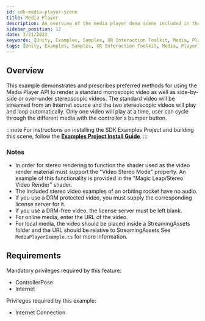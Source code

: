 ```yaml
---
id: sdk-media-player-scene
title: Media Player
description: An overview of the media player demo scene included in the Magic Leap 2 Examples Project, which uses Unity's XR Interaction Toolkit.
sidebar_position: 12
date: 3/21/2022
keywords: [Unity, Examples, Samples, XR Interaction Toolkit, Media, Player]
tags: [Unity, Examples, Samples, XR Interaction Toolkit, Media, Player]
---
```



## Overview

This example demonstrates and prescribes preferred methods for using the Media Player API to render a standard monoscopic video as well as side-by-side or over-under stereoscopic videos. The standard video will be streamed from an Internet source and the two stereoscopic videos will play and loop automatically. Only one video will play at a time, user can cycle through the different media with the controller's bumper button.

:::note
For instructions on installing the SDK Examples Project and building this scene, follow the [**Examples Project Install Guide**](/versioned_docs/version-1.1.0-dev2/guides/unity/sdk-example-scenes/sdk-install-setup.md).
:::

### Notes

- In order for stereo rendering to function the shader used as the video render material must support the "Video Stereo Mode" property. An example of this functionality is provided in the "Magic Leap/Stereo Video Render" shader.
- The included stereo video examples of an orbiting rocket have no audio.
- If you use a DRM protected video, you must supply the corresponding license server for it.
- If you use a DRM-free video, the license server must be left blank.
- For online media, enter the URL of the video.
- For local media, the video should be placed inside a StreamingAssets folder and the URL should be relative to StreamingAssets
See `MediaPlayerExample.cs` for more information.

## Requirements

Mandatory privileges required by this feature:

- ControllerPose
- Internet

Privileges required by this example:

- Internet Connection

